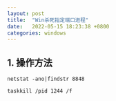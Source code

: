 ```yaml
---
layout: post
title:  "Win杀死指定端口进程"
date:   2022-05-15 18:23:38 +0800
categories: windows
---
```




## 1. 操作方法

```shell
netstat -ano|findstr 8848

taskkill /pid 1244 /f
```

